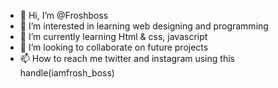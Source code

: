 - 👋 Hi, I’m @Froshboss
- 👀 I’m interested in learning web designing and programming
- 🌱 I’m currently learning Html & css, javascript
- 💞️ I’m looking to collaborate on future projects
- 📫 How to reach me twitter and instagram using this handle(iamfrosh_boss)

<!---
Froshboss/Froshboss is a ✨ special ✨ repository because its `README.md` (this file) appears on your GitHub profile.
You can click the Preview link to take a look at your changes.
--->
